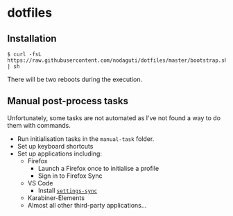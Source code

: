 # dotfiles

## Installation

```
$ curl -fsL https://raw.githubusercontent.com/nodaguti/dotfiles/master/bootstrap.sh | sh
```

There will be two reboots during the execution.

## Manual post-process tasks

Unfortunately, some tasks are not automated as I've not found a way to do them with commands.

* Run initialisation tasks in the `manual-task` folder.
* Set up keyboard shortcuts
* Set up applications including:
  * Firefox
    * Launch a Firefox once to initialise a profile
    * Sign in to Firefox Sync
  * VS Code
    * Install [`settings-sync`](https://marketplace.visualstudio.com/items?itemName=Shan.code-settings-sync)
  * Karabiner-Elements
  * Almost all other third-party applications...
